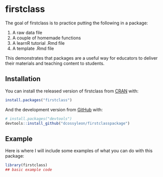 
firstclass
==========

The goal of firstclass is to practice putting the following in a package:

1.  A raw data file
2.  A couple of homemade functions
3.  A learnR tutorial .Rmd file
4.  A template .Rmd file

This demonstrates that packages are a useful way for educators to deliver their materials and teaching content to students.

Installation
------------

You can install the released version of firstclass from [CRAN](https://CRAN.R-project.org) with:

``` r
install.packages("firstclass")
```

And the development version from [GitHub](https://github.com/) with:

``` r
# install.packages("devtools")
devtools::install_github("dcossyleon/firstclasspackage")
```

Example
-------

Here is where I will include some examples of what you can do with this package:

``` r
library(firstclass)
## basic example code
```
